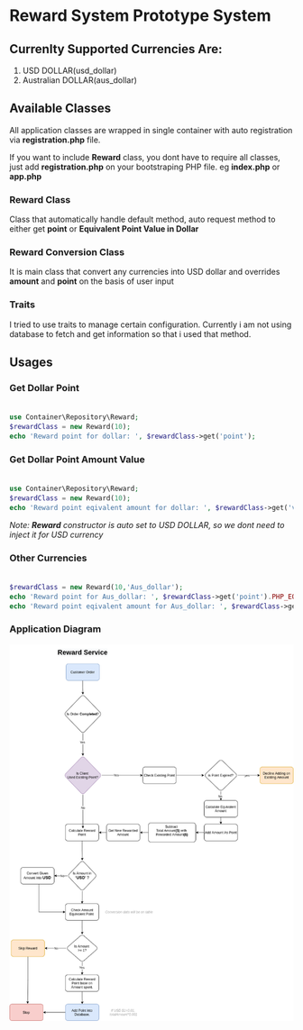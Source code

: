 # Reward System Prototype System

## Currenlty Supported Currencies Are:
1. USD DOLLAR(usd_dollar)
1. Australian DOLLAR(aus_dollar)

## Available Classes
All application classes are wrapped in single container with auto registration via **registration.php** file.

If you want to include **Reward** class, you dont have to require all classes, just add **registration.php** on your bootstraping PHP file. eg **index.php** or **app.php**


### **Reward Class**

Class that automatically handle default method, auto request method to either get **point** or **Equivalent Point Value in Dollar**

### **Reward Conversion Class**
It is main class that convert any currencies into USD dollar and overrides **amount** and **point** on the basis of user input

### Traits
I tried to use traits to manage certain configuration.
    Currently i am not using database to fetch and get information so that i used that method.


## Usages

### Get Dollar Point 
```php

use Container\Repository\Reward;
$rewardClass = new Reward(10);
echo 'Reward point for dollar: ', $rewardClass->get('point');

```

### Get Dollar Point Amount Value
```php

use Container\Repository\Reward;
$rewardClass = new Reward(10);
echo 'Reward point eqivalent amount for dollar: ', $rewardClass->get('value').PHP_EOL;

```

<i>Note: **Reward** constructor is auto set to USD DOLLAR, so we dont need to inject it for USD currency</i>



### Other Currencies 
```php

$rewardClass = new Reward(10,'Aus_dollar');
echo 'Reward point for Aus_dollar: ', $rewardClass->get('point').PHP_EOL;
echo 'Reward point eqivalent amount for Aus_dollar: ', $rewardClass->get('value');

```

### Application Diagram

![Reward System](KunYo_Reward_Service_Flow_Chart_v1.png)
